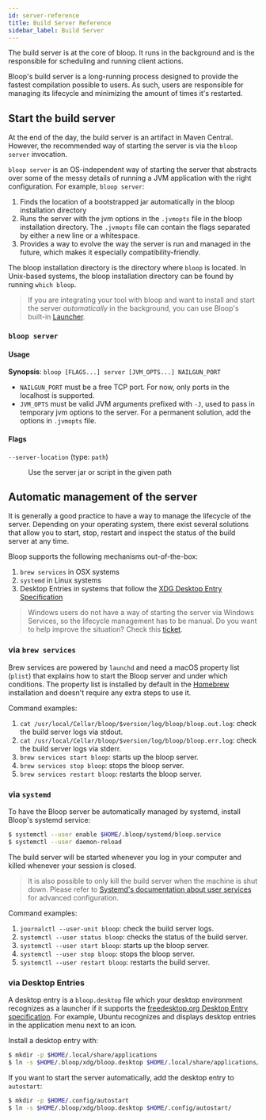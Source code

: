 ```yaml
---
id: server-reference
title: Build Server Reference
sidebar_label: Build Server
---
```


The build server is at the core of bloop. It runs in the background and is
the responsible for scheduling and running client actions.

Bloop's build server is a long-running process designed to provide the fastest
compilation possible to users. As such, users are responsible for managing its
lifecycle and minimizing the amount of times it's restarted.

## Start the build server

At the end of the day, the build server is an artifact in Maven Central. However,
the recommended way of starting the server is via the `bloop server` invocation.

`bloop server` is an OS-independent way of starting the server that abstracts over
some of the messy details of running a JVM application with the right configuration.
For example, `bloop server`:

1. Finds the location of a bootstrapped jar automatically in the bloop installation
   directory
1. Runs the server with the jvm options in the `.jvmopts` file in the bloop installation
   directory. The `.jvmopts` file can contain the flags separated by either a new line or
   a whitespace.
1. Provides a way to evolve the way the server is run and managed in the future, which
   makes it especially compatibility-friendly.
   
The bloop installation directory is the directory where `bloop` is located. In Unix-based
systems, the bloop installation directory can be found by running `which bloop`.

<blockquote class="grab-attention">
If you are integrating your tool with bloop and want to install and start the server
<i>automatically</i> in the background, you can use Bloop's built-in <a href="launcher-reference">Launcher</a>.
</blockquote>

### `bloop server`

#### Usage

**Synopsis**: `bloop [FLAGS...] server [JVM_OPTS...] NAILGUN_PORT`

* `NAILGUN_PORT` must be a free TCP port. For now, only ports in the localhost is
  supported.
* `JVM_OPTS` must be valid JVM arguments prefixed with `-J`, used to pass in
  temporary jvm options to the server. For a permanent solution, add the options in
  `.jvmopts` file.
  
#### Flags

<dl>
  <dt><code>--server-location</code> (type: <code>path</code>)</dt>
  <dd><p>Use the server jar or script in the given path</p></dd>
</dl>

## Automatic management of the server

It is generally a good practice to have a way to manage the lifecycle of the server. 
Depending on your operating system, there exist several solutions that allow you to
start, stop, restart and inspect the status of the build server at any time.

Bloop supports the following mechanisms out-of-the-box:

1. `brew services` in OSX systems
1. `systemd` in Linux systems
1. Desktop Entries in systems that follow the [XDG Desktop Entry Specification](https://standards.freedesktop.org/desktop-entry-spec/latest/)

> Windows users do not have a way of starting the server via Windows Services, so the
> lifecycle management has to be manual. Do you want to help improve the situation?
> Check this [ticket](https://github.com/scalacenter/bloop/issues/766).

### via `brew services`

Brew services are powered by `launchd` and need a macOS property list (`plist`) that explains how to
start the Bloop server and under which conditions. The property list is installed by default in the
[Homebrew](../setup#homebrew) installation and doesn't require any extra steps to use it.

Command examples:

1. `cat /usr/local/Cellar/bloop/$version/log/bloop/bloop.out.log`: check the build server logs via stdout.
1. `cat /usr/local/Cellar/bloop/$version/log/bloop/bloop.err.log`: check the build server logs via stderr.
1. `brew services start bloop`: starts up the bloop server.
1. `brew services stop bloop`: stops the bloop server.
1. `brew services restart bloop`: restarts the bloop server.

### via `systemd`

To have the Bloop server be automatically managed by systemd, install Bloop's systemd service:

```bash
$ systemctl --user enable $HOME/.bloop/systemd/bloop.service
$ systemctl --user daemon-reload
```

The build server will be started whenever you log in your computer and killed whenever your session
is closed.

<blockquote>
<p>
It is also possible to only kill the build server when the machine is shut down. Please refer to <a
href="https://wiki.archlinux.org/index.php/Systemd/Users">Systemd's documentation about user
services</a> for advanced configuration.
</p>
</blockquote>

Command examples:

1. `journalctl --user-unit bloop`: check the build server logs.
1. `systemctl --user status bloop`: checks the status of the build server.
1. `systemctl --user start bloop`: starts up the bloop server.
1. `systemctl --user stop bloop`: stops the bloop server.
1. `systemctl --user restart bloop`: restarts the build server.

### via Desktop Entries

A desktop entry is a `bloop.desktop` file which your desktop environment recognizes as a launcher if
it supports the [freedesktop.org Desktop Entry
specification](https://specifications.freedesktop.org/desktop-entry-spec/desktop-entry-spec-latest.html).
For example, Ubuntu recognizes and displays desktop entries in the application menu next to an icon.

Install a desktop entry with:

```bash
$ mkdir -p $HOME/.local/share/applications
$ ln -s $HOME/.bloop/xdg/bloop.desktop $HOME/.local/share/applications/
```

If you want to start the server automatically, add the desktop entry to `autostart`:

```bash
$ mkdir -p $HOME/.config/autostart
$ ln -s $HOME/.bloop/xdg/bloop.desktop $HOME/.config/autostart/
```
